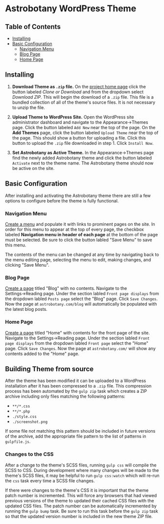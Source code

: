 # Astrobotany WordPress Theme

## Table of Contents

- [Installing](#installing)
- [Basic Configuration](#basic-configuration)
  - [Navigation Menu](#navigation-menu)
  - [Blog Page](#blog-page)
  - [Home Page](#home-page)

## Installing

1. **Download Theme as `.zip` file.** On the [project home page](https://github.com/isaacev/astrobotany-theme) click the button labeled *Clone or Download* and from the dropdown select *Download ZIP*. This will begin the download of a `.zip` file. This file is a bundled collection of all of the theme's source files. It is not necessary to unzip the file.

2. **Upload Theme to WordPress Site.** Open the WordPress site administrator dashboard and navigate to the Appearance&rarr;Themes page.  Click the button labeled `Add New` near the top of the page. On the **Add Themes** page, click the button labeled `Upload Theme` near the top of the page. This should show a button for uploading a file. Click this button to upload the `.zip` file downloaded in step 1. Click `Install Now`.

3. **Set Astrobotany as Active Theme.** In the Appearance&rarr;Themes page find the newly added Astrobotany theme and click the button labeled `Activate` next to the theme name. The Astrobotany theme should now be active on the site.


## Basic Configuration

After installing and activating the Astrobotany theme there are still a few options to configure before the theme is fully functional.


### Navigation Menu

[Create a menu](https://codex.wordpress.org/WordPress_Menu_User_Guide) and populate it with links to prominent pages on the site. In order for this menu to appear at the top of every page, the checkbox labeled **Navigation menu in header of each page** at the bottom of the page must be selected. Be sure to click the button labled "Save Menu" to save this menu.

The contents of the menu can be changed at any time by navigating back to the menu editing page, selecting the menu to edit, making changes, and clicking "Save Menu".


### Blog Page

[Create a page](https://codex.wordpress.org/Pages) titled "Blog" with no contents. Navigate to the Settings&rarr;Reading page. Under the section labled `Front page displays` from the dropdown labled `Posts page` select the "Blog" page. Click `Save Changes`. Now the page at `astrobotany.com/blog` will automatically be populated with the latest blog posts.


### Home Page

[Create a page](https://codex.wordpress.org/Pages) titled "Home" with contents for the front page of the site. Navigate to the Settings&rarr;Reading page. Under the section labled `Front page displays` from the dropdown labled `Front page` select the "Home" page. Click `Save Changes`. Now the page at `astrobotany.com/` will show any contents added to the "Home" page.

## Building Theme from source
After the theme has been modified it can be uploaded to a WordPress installation after it has been compressed to a `.zip` file. This compression process has been automated by the `gulp zip` task which creates a ZIP archive including only files matching the following patterns:

- `**/*.css`
- `**/*.php`
- `./style.css`
- `./screenshot.png`

If some file not matching this pattern should be included in future versions of the archive, add the appropriate file pattern to the list of patterns in `gulpfile.js`.

### Changes to the CSS
After a change to the theme's SCSS files, running `gulp css` will compile the SCSS to CSS. During development where many changes will be made to the theme's SCSS files, it may be helpful to run `gulp css:watch` which will re-run the `css` task every time a SCSS file changes.

If there were changes to the theme's CSS it is important that the theme patch number is incremented. This will force any browsers that had viewed previous versions of the theme to updated their cached CSS files with the updated CSS files. The patch number can be automatically incremented by running the `gulp bump` task. Be sure to run this task before the `gulp zip` task so that the updated version number is included in the new theme ZIP file.
